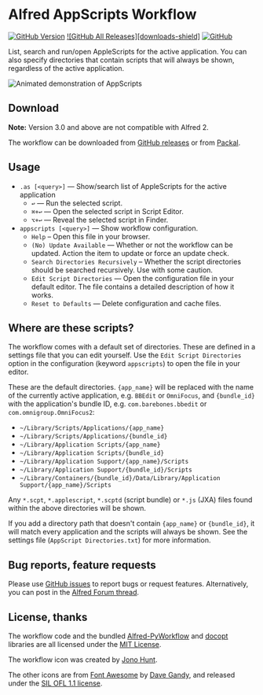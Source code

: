# Alfred AppScripts Workflow

[![GitHub Version][version-shield]][releases]
[![GitHub All Releases][downloads-shield]][releases]
[![GitHub][license-shield]][mit-license]

List, search and run/open AppleScripts for the active application. You can also specify directories that contain scripts that will always be shown, regardless of the active application.

![][demo]

## Download

**Note:** Version 3.0 and above are not compatible with Alfred 2.

The workflow can be downloaded from [GitHub releases][gh-releases] or from [Packal][packal].

## Usage

- `.as [<query>]` — Show/search list of AppleScripts for the active application
  - `↩` — Run the selected script.
  - `⌘+↩` — Open the selected script in Script Editor.
  - `⌥+↩` — Reveal the selected script in Finder.
- `appscripts [<query>]` — Show workflow configuration.
  - `Help` – Open this file in your browser.
  - `(No) Update Available` — Whether or not the workflow can be updated. Action the item to update or force an update check.
  - `Search Directories Recursively` – Whether the script directories should be searched recursively. Use with some caution.
  - `Edit Script Directories` — Open the configuration file in your default editor. The file contains a detailed description of how it works.
  - `Reset to Defaults` — Delete configuration and cache files.

## Where are these scripts?

The workflow comes with a default set of directories. These are defined in a settings file that you can edit yourself. Use the `Edit Script Directories` option in the configuration (keyword `appscripts`) to open the file in your editor.

These are the default directories. `{app_name}` will be replaced with the name of the currently active application, e.g. `BBEdit` or `OmniFocus`, and `{bundle_id}` with the application's bundle ID, e.g. `com.barebones.bbedit` or `com.omnigroup.OmniFocus2`:

- `~/Library/Scripts/Applications/{app_name}`
- `~/Library/Scripts/Applications/{bundle_id}`
- `~/Library/Application Scripts/{app_name}`
- `~/Library/Application Scripts/{bundle_id}`
- `~/Library/Application Support/{app_name}/Scripts`
- `~/Library/Application Support/{bundle_id}/Scripts`
- `~/Library/Containers/{bundle_id}/Data/Library/Application Support/{app_name}/Scripts`

Any `*.scpt`, `*.applescript`, `*.scptd` (script bundle) or `*.js` (JXA) files found within the above directories will be shown.

If you add a directory path that doesn't contain `{app_name}` or `{bundle_id}`, it will match every application and the scripts will always be shown. See the settings file (`AppScript Directories.txt`) for more information.

## Bug reports, feature requests

Please use [GitHub issues][gh-issues] to report bugs or request features. Alternatively, you can post in the [Alfred Forum thread][forum-thread].

## License, thanks

The workflow code and the bundled [Alfred-PyWorkflow][alfred-pyworkflow] and [docopt][docopt] libraries are all licensed under the [MIT License][mit-license].

The workflow icon was created by [Jono Hunt][jono].

The other icons are from [Font Awesome][font-awesome] by [Dave Gandy][dave-gandy], and released under the [SIL OFL 1.1 license][sil-license].

[alfred-pyworkflow]: https://github.com/harrtho/alfred-pyworkflow
[cc-license]: https://creativecommons.org/licenses/by-nc/3.0/
[dave-gandy]: https://twitter.com/davegandy
[demo]: https://raw.githubusercontent.com/harrtho/alfred-appscripts/master/demo.gif "Animated demonstration of AppScripts"
[docopt]: https://github.com/docopt/docopt
[font-awesome]: http://fortawesome.github.io/Font-Awesome/
[forum-thread]: http://www.alfredforum.com/topic/4218-appscripts
[gh-issues]: https://github.com/harrtho/alfred-appscripts/issues
[gh-releases]: https://github.com/harrtho/alfred-appscripts/releases
[packal]: http://www.packal.org/workflow/appscripts
[jono]: https://www.alfredforum.com/profile/66-jono/
[license-shield]: https://img.shields.io/github/license/harrtho/alfred-appscripts.svg
[mit-license]: https://opensource.org/licenses/MIT
[releases]: https://github.com/harrtho/alfred-appscripts/releases
[sil-license]: https://scripts.sil.org/OFL
[version-shield]: https://img.shields.io/github/release/harrtho/alfred-appscripts.svg
